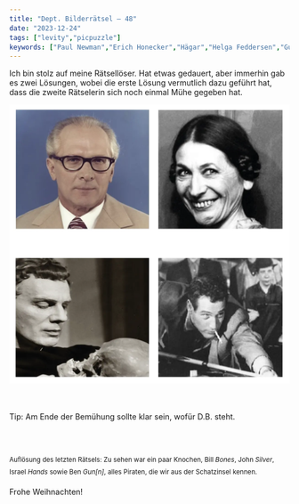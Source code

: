 ```yaml
---
title: "Dept. Bilderrätsel – 48"
date: "2023-12-24"
tags: ["levity","picpuzzle"]
keywords: ["Paul Newman","Erich Honecker","Hägar","Helga Feddersen","Gustav Gründgens"]
---
```

Ich bin stolz auf meine Rätsellöser. Hat etwas gedauert, aber immerhin gab es zwei Lösungen, wobei die erste Lösung vermutlich dazu geführt hat, dass die zweite Rätselerin sich noch einmal Mühe gegeben hat.
<br/>

<img  src="/assets/img/picpuzzle48.webp" alt="Bilderrätsel48">

<br/>
<br/>
<br/>

Tip: Am Ende der Bemühung sollte klar sein, wofür D.B. steht.

<br/>
<br/>

<sup>Auflösung des letzten Rätsels: Zu sehen war ein paar Knochen, Bill <i>Bones</i>, John <i>Silver</i>, Israel <i>Hands</i> sowie Ben <i>Gun[n]</i>, alles Piraten, die wir aus der Schatzinsel kennen.
<sup>

Frohe Weihnachten!